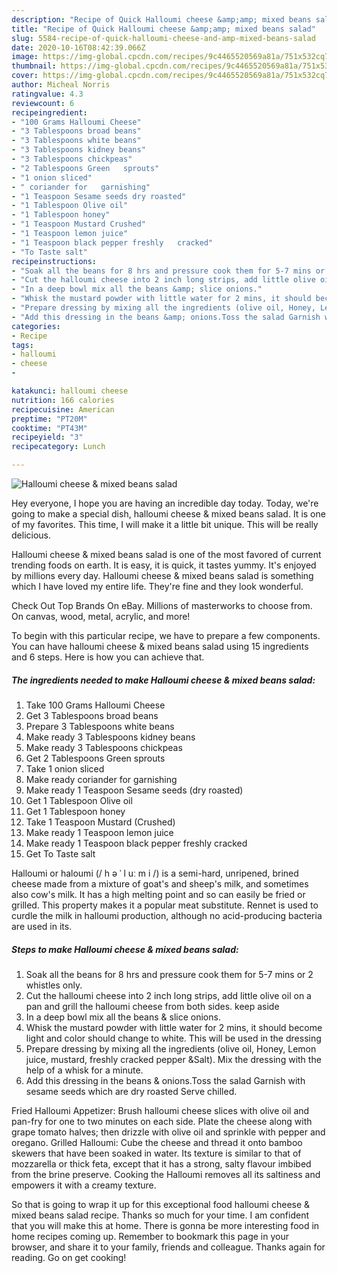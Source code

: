 ```yaml
---
description: "Recipe of Quick Halloumi cheese &amp;amp; mixed beans salad"
title: "Recipe of Quick Halloumi cheese &amp;amp; mixed beans salad"
slug: 5584-recipe-of-quick-halloumi-cheese-and-amp-mixed-beans-salad
date: 2020-10-16T08:42:39.066Z
image: https://img-global.cpcdn.com/recipes/9c4465520569a81a/751x532cq70/halloumi-cheese-mixed-beans-salad-recipe-main-photo.jpg
thumbnail: https://img-global.cpcdn.com/recipes/9c4465520569a81a/751x532cq70/halloumi-cheese-mixed-beans-salad-recipe-main-photo.jpg
cover: https://img-global.cpcdn.com/recipes/9c4465520569a81a/751x532cq70/halloumi-cheese-mixed-beans-salad-recipe-main-photo.jpg
author: Micheal Norris
ratingvalue: 4.3
reviewcount: 6
recipeingredient:
- "100 Grams Halloumi Cheese"
- "3 Tablespoons broad beans"
- "3 Tablespoons white beans"
- "3 Tablespoons kidney beans"
- "3 Tablespoons chickpeas"
- "2 Tablespoons Green   sprouts"
- "1 onion sliced"
- " coriander for   garnishing"
- "1 Teaspoon Sesame seeds dry roasted"
- "1 Tablespoon Olive oil"
- "1 Tablespoon honey"
- "1 Teaspoon Mustard Crushed"
- "1 Teaspoon lemon juice"
- "1 Teaspoon black pepper freshly   cracked"
- "To Taste salt"
recipeinstructions:
- "Soak all the beans for 8 hrs and pressure cook them for 5-7 mins or 2 whistles only."
- "Cut the halloumi cheese into 2 inch long strips, add little olive oil on a pan and grill the halloumi cheese from both sides. keep aside"
- "In a deep bowl mix all the beans &amp; slice onions."
- "Whisk the mustard powder with little water for 2 mins, it should become light and color should change to white. This will be used in the dressing"
- "Prepare dressing by mixing all the ingredients (olive oil, Honey, Lemon juice, mustard, freshly cracked pepper &amp;Salt). Mix the dressing with the help of a whisk for a minute."
- "Add this dressing in the beans &amp; onions.Toss the salad Garnish with sesame seeds which are dry roasted Serve chilled."
categories:
- Recipe
tags:
- halloumi
- cheese
- 

katakunci: halloumi cheese  
nutrition: 166 calories
recipecuisine: American
preptime: "PT20M"
cooktime: "PT43M"
recipeyield: "3"
recipecategory: Lunch

---
```



![Halloumi cheese &amp; mixed beans salad](https://img-global.cpcdn.com/recipes/9c4465520569a81a/751x532cq70/halloumi-cheese-mixed-beans-salad-recipe-main-photo.jpg)

Hey everyone, I hope you are having an incredible day today. Today, we're going to make a special dish, halloumi cheese &amp; mixed beans salad. It is one of my favorites. This time, I will make it a little bit unique. This will be really delicious.

Halloumi cheese &amp; mixed beans salad is one of the most favored of current trending foods on earth. It is easy, it is quick, it tastes yummy. It's enjoyed by millions every day. Halloumi cheese &amp; mixed beans salad is something which I have loved my entire life. They're fine and they look wonderful.

Check Out Top Brands On eBay. Millions of masterworks to choose from. On canvas, wood, metal, acrylic, and more!


To begin with this particular recipe, we have to prepare a few components. You can have halloumi cheese &amp; mixed beans salad using 15 ingredients and 6 steps. Here is how you can achieve that.

<!--inarticleads1-->

##### The ingredients needed to make Halloumi cheese &amp; mixed beans salad:

1. Take 100 Grams Halloumi Cheese
1. Get 3 Tablespoons broad beans
1. Prepare 3 Tablespoons white beans
1. Make ready 3 Tablespoons kidney beans
1. Make ready 3 Tablespoons chickpeas
1. Get 2 Tablespoons Green   sprouts
1. Take 1 onion sliced
1. Make ready  coriander for   garnishing
1. Make ready 1 Teaspoon Sesame seeds (dry roasted)
1. Get 1 Tablespoon Olive oil
1. Get 1 Tablespoon honey
1. Take 1 Teaspoon Mustard (Crushed)
1. Make ready 1 Teaspoon lemon juice
1. Make ready 1 Teaspoon black pepper freshly   cracked
1. Get To Taste salt


Halloumi or haloumi (/ h ə ˈ l uː m i /) is a semi-hard, unripened, brined cheese made from a mixture of goat&#39;s and sheep&#39;s milk, and sometimes also cow&#39;s milk. It has a high melting point and so can easily be fried or grilled. This property makes it a popular meat substitute. Rennet is used to curdle the milk in halloumi production, although no acid-producing bacteria are used in its. 

<!--inarticleads2-->

##### Steps to make Halloumi cheese &amp; mixed beans salad:

1. Soak all the beans for 8 hrs and pressure cook them for 5-7 mins or 2 whistles only.
1. Cut the halloumi cheese into 2 inch long strips, add little olive oil on a pan and grill the halloumi cheese from both sides. keep aside
1. In a deep bowl mix all the beans &amp; slice onions.
1. Whisk the mustard powder with little water for 2 mins, it should become light and color should change to white. This will be used in the dressing
1. Prepare dressing by mixing all the ingredients (olive oil, Honey, Lemon juice, mustard, freshly cracked pepper &amp;Salt). Mix the dressing with the help of a whisk for a minute.
1. Add this dressing in the beans &amp; onions.Toss the salad Garnish with sesame seeds which are dry roasted Serve chilled.


Fried Halloumi Appetizer: Brush halloumi cheese slices with olive oil and pan-fry for one to two minutes on each side. Plate the cheese along with grape tomato halves; then drizzle with olive oil and sprinkle with pepper and oregano. Grilled Halloumi: Cube the cheese and thread it onto bamboo skewers that have been soaked in water. Its texture is similar to that of mozzarella or thick feta, except that it has a strong, salty flavour imbibed from the brine preserve. Cooking the Halloumi removes all its saltiness and empowers it with a creamy texture. 

So that is going to wrap it up for this exceptional food halloumi cheese &amp; mixed beans salad recipe. Thanks so much for your time. I am confident that you will make this at home. There is gonna be more interesting food in home recipes coming up. Remember to bookmark this page in your browser, and share it to your family, friends and colleague. Thanks again for reading. Go on get cooking!

